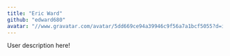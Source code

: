 ```yaml
---
title: "Eric Ward"
github: "edward680"
avatar: "//www.gravatar.com/avatar/5dd669ce94a39946c9f56a7a1bcf5055?d=identicon"
---
```


User description here!
